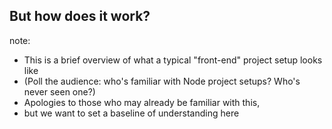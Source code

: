 ## But how does it work?

note:
- This is a brief overview of what a typical "front-end" project setup looks like
- (Poll the audience: who's familiar with Node project setups? Who's never seen one?)
- Apologies to those who may already be familiar with this,
- but we want to set a baseline of understanding here
